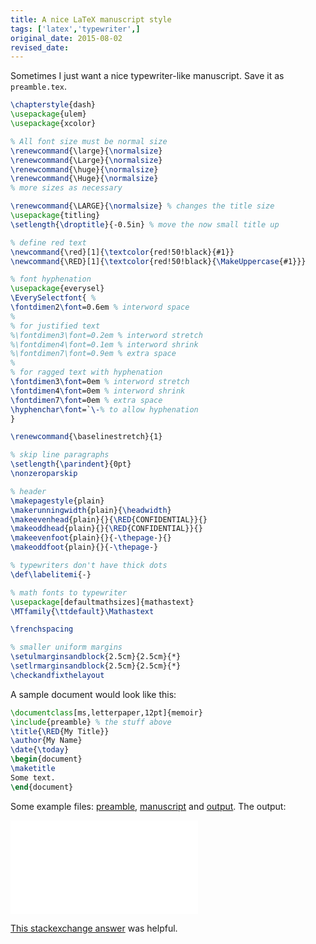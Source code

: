```yaml
---
title: A nice LaTeX manuscript style
tags: ['latex','typewriter',]
original_date: 2015-08-02
revised_date:
---
```

Sometimes I just want a nice typewriter-like manuscript.
Save it as `preamble.tex`.

```latex
\chapterstyle{dash}
\usepackage{ulem}
\usepackage{xcolor}

% All font size must be normal size 
\renewcommand{\large}{\normalsize}
\renewcommand{\Large}{\normalsize}
\renewcommand{\huge}{\normalsize}
\renewcommand{\Huge}{\normalsize}
% more sizes as necessary

\renewcommand{\LARGE}{\normalsize} % changes the title size
\usepackage{titling}
\setlength{\droptitle}{-0.5in} % move the now small title up

% define red text
\newcommand{\red}[1]{\textcolor{red!50!black}{#1}}
\newcommand{\RED}[1]{\textcolor{red!50!black}{\MakeUppercase{#1}}}

% font hyphenation 
\usepackage{everysel}
\EverySelectfont{ %
\fontdimen2\font=0.6em % interword space
%
% for justified text
%\fontdimen3\font=0.2em % interword stretch
%\fontdimen4\font=0.1em % interword shrink
%\fontdimen7\font=0.9em % extra space
%
% for ragged text with hyphenation
\fontdimen3\font=0em % interword stretch
\fontdimen4\font=0em % interword shrink
\fontdimen7\font=0em % extra space
\hyphenchar\font=`\-% to allow hyphenation
}

\renewcommand{\baselinestretch}{1}

% skip line paragraphs
\setlength{\parindent}{0pt}
\nonzeroparskip

% header
\makepagestyle{plain}
\makerunningwidth{plain}{\headwidth}
\makeevenhead{plain}{}{\RED{CONFIDENTIAL}}{} 
\makeoddhead{plain}{}{\RED{CONFIDENTIAL}}{} 
\makeevenfoot{plain}{}{-\thepage-}{}
\makeoddfoot{plain}{}{-\thepage-}

% typewriters don't have thick dots
\def\labelitemi{-}

% math fonts to typewriter
\usepackage[defaultmathsizes]{mathastext}
\MTfamily{\ttdefault}\Mathastext

\frenchspacing

% smaller uniform margins
\setulmarginsandblock{2.5cm}{2.5cm}{*}
\setlrmarginsandblock{2.5cm}{2.5cm}{*}
\checkandfixthelayout
```

A sample document would look like this:

```latex
\documentclass[ms,letterpaper,12pt]{memoir}
\include{preamble} % the stuff above
\title{\RED{My Title}}
\author{My Name}
\date{\today}
\begin{document}
\maketitle
Some text.
\end{document}
```

Some example files: [preamble](/files/preamble.tex),
[manuscript](/files/manuscript.tex) and [output](/files/manuscript.pdf).
The output:

<object data="/files/manuscript.pdf" type="application/pdf" style="width:100%;height:645px;">
    <embed src="/files/manuscript.pdf" type="application/pdf" />
</object>

[This stackexchange answer](http://tex.stackexchange.com/a/95793)
was helpful.

